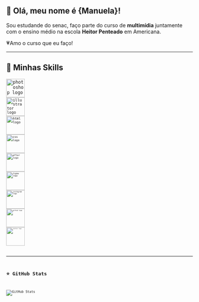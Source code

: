 ## 💜 Olá, meu nome é {Manuela}!

<p>Sou estudande do senac, faço parte do curso de <b>multimídia</b> juntamente com o ensino médio na escola <b>Heitor Penteado</b>  em Americana.</p>

💗Amo o curso que eu faço!



---

## 🚀 Minhas Skills

<div aling="center" style="display: inline_block">
<code><img src="https://skillicons.dev/icons?i=photoshop" height="50" alt="photoshop logo" />
<code><img src="https://skillicons.dev/icons?i=illustrator" height="50" alt="illustrator logo" />
<code><img src="https://skillicons.dev/icons?i=html" height="50" alt="html logo" />
<code><img src="https://skillicons.dev/icons?i=css" height="50" alt="css logo" />
<code><img src="https://skillicons.dev/icons?i=aftereffects" height="50" alt="after logo" />
<code><img src="https://skillicons.dev/icons?i=figma" height="50" alt="figma logo" />
<code><img src="https://skillicons.dev/icons?i=instagram" height="50" alt="instagram logo" />
<code><img src="https://skillicons.dev/icons?i=github" height="50" alt="github logo" />
<code><img src="https://skillicons.dev/icons?i=twitter" height="50" alt="twitter logo" />
</div> 

---

## ⭐ GitHub Stats

![GitHub Stats](https://github-readme-stats.vercel.app/api?username=manurissio&show_icons=true&theme=rose)</code>
